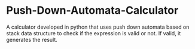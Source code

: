 # Push-Down-Automata-Calculator
A calculator developed in python that uses push down automata based on stack data structure to check if the expression is valid or not. If valid, it generates the result. 
